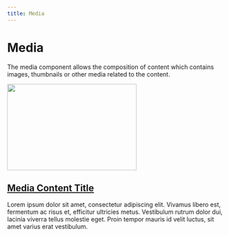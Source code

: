 ```yaml
---
title: Media
---
```


# Media

<p class="text_lead">The media component allows the composition of content which contains images, thumbnails or other media related to the content.</p>

<div class="media">
  <img class="media__image" src="https://picsum.photos/300/200/?random" width="300" height="200" />
  <div class="media__body type">
    <h2><a href="#">Media Content Title</a></h2>
    <p>Lorem ipsum dolor sit amet, consectetur adipiscing elit. Vivamus libero est, fermentum ac risus et, efficitur ultricies metus. Vestibulum rutrum dolor dui, lacinia viverra tellus molestie eget. Proin tempor mauris id velit luctus, sit amet varius erat vestibulum.</p>
  </div>
</div>
